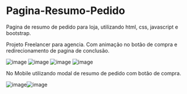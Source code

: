 # Pagina-Resumo-Pedido
Pagina de resumo de pedido para loja, utilizando html, css, javascript e bootstrap.

Projeto Freelancer para agencia. Com animação no botão de compra e redirecionamento de pagina de conclusão. 

![image](https://user-images.githubusercontent.com/47156304/211429383-1963a188-0c85-4263-8b25-d129c9d1a533.png)
![image](https://user-images.githubusercontent.com/47156304/211429444-6e093ff0-3762-4288-8972-ab9dfe546027.png)
![image](https://user-images.githubusercontent.com/47156304/211429503-fa9304d9-b9a5-41df-96af-b5befad55e56.png)
![image](https://user-images.githubusercontent.com/47156304/211429531-3c0ecc5a-e9b3-4f70-a4f9-ac9c3107d21f.png)

No Mobile utilizando modal de resumo de pedido com botão de compra.

![image](https://user-images.githubusercontent.com/47156304/211429882-76e5cd4f-9355-419d-b17d-2f5bbf22cd9f.png)![image](https://user-images.githubusercontent.com/47156304/211429629-ac031004-80ec-4a1a-96a1-9a8c75e28934.png)

